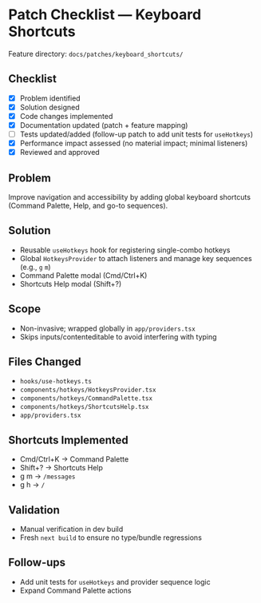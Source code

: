 # Patch Checklist — Keyboard Shortcuts

Feature directory: `docs/patches/keyboard_shortcuts/`

## Checklist

- [x] Problem identified
- [x] Solution designed
- [x] Code changes implemented
- [x] Documentation updated (patch + feature mapping)
- [ ] Tests updated/added (follow-up patch to add unit tests for `useHotkeys`)
- [x] Performance impact assessed (no material impact; minimal listeners)
- [x] Reviewed and approved

## Problem

Improve navigation and accessibility by adding global keyboard shortcuts (Command Palette, Help, and go-to sequences).

## Solution

- Reusable `useHotkeys` hook for registering single-combo hotkeys
- Global `HotkeysProvider` to attach listeners and manage key sequences (e.g., `g` `m`)
- Command Palette modal (Cmd/Ctrl+K)
- Shortcuts Help modal (Shift+?)

## Scope

- Non-invasive; wrapped globally in `app/providers.tsx`
- Skips inputs/contenteditable to avoid interfering with typing

## Files Changed

- `hooks/use-hotkeys.ts`
- `components/hotkeys/HotkeysProvider.tsx`
- `components/hotkeys/CommandPalette.tsx`
- `components/hotkeys/ShortcutsHelp.tsx`
- `app/providers.tsx`

## Shortcuts Implemented

- Cmd/Ctrl+K → Command Palette
- Shift+? → Shortcuts Help
- g m → `/messages`
- g h → `/`

## Validation

- Manual verification in dev build
- Fresh `next build` to ensure no type/bundle regressions

## Follow-ups

- Add unit tests for `useHotkeys` and provider sequence logic
- Expand Command Palette actions
